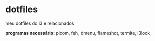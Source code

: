 # dotfiles
meu dotfiles do i3 e relacionados

**programas necessário:**
picom, feh, dmenu, flameshot, termite, i3lock

